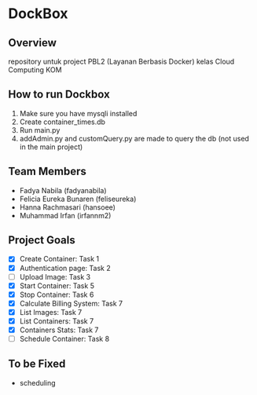 # DockBox

## Overview
repository untuk project PBL2 (Layanan Berbasis Docker) kelas Cloud Computing KOM

## How to run Dockbox
1. Make sure you have mysqli installed
2. Create container_times.db
2. Run main.py
3. addAdmin.py and customQuery.py are made to query the db (not used in the main project)

## Team Members
- Fadya Nabila (fadyanabila)
- Felicia Eureka Bunaren (feliseureka)
- Hanna Rachmasari (hansoee)
- Muhammad Irfan (irfannm2)

## Project Goals
- [x] Create Container: Task 1
- [x] Authentication page: Task 2
- [ ] Upload Image: Task 3
- [x] Start Container: Task 5
- [x] Stop Container: Task 6
- [x] Calculate Billing System: Task 7
- [x] List Images: Task 7
- [x] List Containers: Task 7
- [x] Containers Stats: Task 7
- [ ] Schedule Container: Task 8

## To be Fixed
- scheduling 
